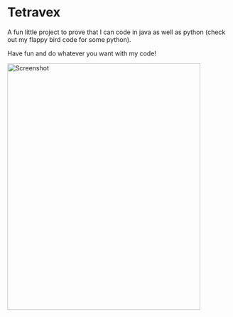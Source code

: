 # Tetravex

A fun little project to prove that I can code in java as well as python (check out my flappy bird code for some python).

Have fun and do whatever you want with my code!

<img width="434" height="555" alt="Screenshot" src="https://github.com/user-attachments/assets/c5670618-3c42-4eb0-8f94-012305dd341d" />
